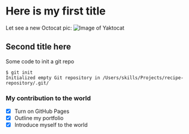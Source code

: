 # Here is my first title

Let see a new Octocat pic:
![Image of Yaktocat](https://octodex.github.com/images/yaktocat.png)

## Second title here

Some code to init a git repo

```
$ git init
Initialized empty Git repository in /Users/skills/Projects/recipe-repository/.git/
```

### My contribution to the world
- [X] Turn on GitHub Pages
- [X] Outline my portfolio
- [X] Introduce myself to the world
